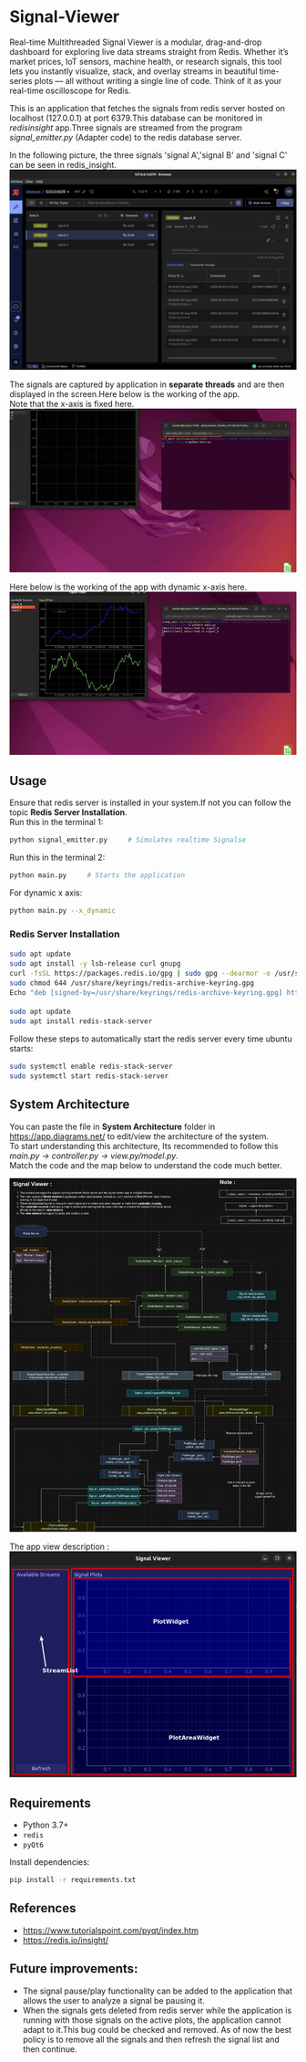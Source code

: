 # Signal-Viewer
Real-time Multithreaded Signal Viewer is a modular, drag-and-drop dashboard for exploring live data streams straight from Redis. Whether it’s market prices, IoT sensors, machine health, or research signals, this tool lets you instantly visualize, stack, and overlay streams in beautiful time-series plots — all without writing a single line of code. Think of it as your real-time oscilloscope for Redis.

This is an application that fetches the signals from redis server hosted on localhost (127.0.0.1) at port 6379.This database can be monitored in <i>redisinsight</i> app.Three signals are streamed from the program <i>signal_emitter.py</i> (Adapter code) to the redis database server.

In the following picture, the three signals 'signal A','signal B' and 'signal C' can be seen in redis_insight.
![Redis insight](<assets/Redis_insight.png>)

The signals are captured by application in **separate threads** and are then displayed in the screen.Here below is the working of the app.<br>Note that the x-axis is fixed here.<br>
![demo gif](<assets/demo.gif>)

Here below is the working of the app with dynamic x-axis here.<br>
![demo gif](<assets/demo_datetime_x_axis.gif>)

## Usage

Ensure that redis server is installed in your system.If not you can follow the topic **Redis Server Installation**.<br>
Run this in the terminal 1:
```bash
python signal_emitter.py     # Simulates realtime Signalse
```

Run this in the terminal 2:
```bash
python main.py     # Starts the application
```

For dynamic x axis:
```bash
python main.py --x_dynamic
```
### Redis Server Installation

```bash
sudo apt update 
sudo apt install -y lsb-release curl gnupg 
curl -fsSL https://packages.redis.io/gpg | sudo gpg --dearmor -o /usr/share/keyrings/redis-archive-keyring.gpg 
sudo chmod 644 /usr/share/keyrings/redis-archive-keyring.gpg 
Echo "deb [signed-by=/usr/share/keyrings/redis-archive-keyring.gpg] https://packages.redis.io/deb $(lsb_release -cs) main" | sudo tee /etc/apt/sources.list.d/redis.list 

sudo apt update 
sudo apt install redis-stack-server 
```

Follow these steps to automatically start the redis server every time ubuntu starts:
```bash
sudo systemctl enable redis-stack-server 
sudo systemctl start redis-stack-server 
```

## System Architecture

You can paste the file in **System Architecture** folder in https://app.diagrams.net/ to edit/view the architecture of the system.<br>
To start understanding this architecture, Its recommended to follow this <i>main.py -> controller.py -> view.py/model.py</i>.<br>
Match the code and the map below to understand the code much better.

![System Architecture](assets/Signal_viewer_architecture.png)

The app view description :<br>
![view](assets/signal_viewer.png)

## Requirements

- Python 3.7+
- `redis`
- `pyQt6`

Install dependencies:

```bash
pip install -r requirements.txt
```
## References

- https://www.tutorialspoint.com/pyqt/index.htm
- https://redis.io/insight/

## Future improvements:
- The signal pause/play functionality can be added to the application that allows the user to analyze a signal be pausing it.
- When the signals gets deleted from redis server while the application is running with those signals on the active plots, the application cannot adapt to it.This bug could be checked and removed. As of now the best policy is to remove all the signals and then refresh the signal list and then continue.
